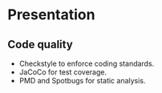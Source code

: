# Presentation

## Code quality
- Checkstyle to enforce coding standards.
- JaCoCo for test coverage.
- PMD and Spotbugs for static analysis.
